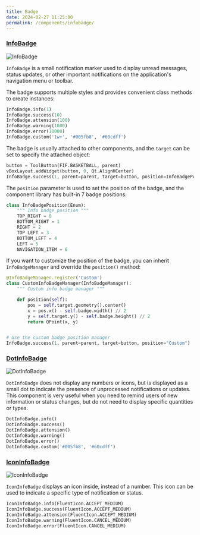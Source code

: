 ```yaml
---
title: Badge
date: 2024-02-27 11:25:00
permalink: /components/infobadge/
---
```


### [InfoBadge](https://pyqt-fluent-widgets.readthedocs.io/en/latest/autoapi/qfluentwidgets/components/widgets/info_badge/index.html#qfluentwidgets.components.widgets.info_badge.InfoBadge)

![InfoBadge](/img/components/infobadge/InfoBadge.png)

`InfoBadge` is a small notification marker used to display unread messages, status updates, or other important notifications on the application's navigation menu or toolbar.

The badge supports multiple styles and provides convenient class methods to create instances:
```python
InfoBadge.info(1)
InfoBadge.success(10)
InfoBadge.attension(100)
InfoBadge.warning(1000)
InfoBadge.error(10000)
InfoBadge.custom('1w+', '#005fb8', '#60cdff')
```

The badge is usually attached to other components, and the `target` can be set to specify the attached object:
```python
button = ToolButton(FIF.BASKETBALL, parent)
vBoxLayout.addWidget(button, 0, Qt.AlignHCenter)
InfoBadge.success(1, parent=parent, target=button, position=InfoBadgePosition.TOP_RIGHT)
```

The `position` parameter is used to set the position of the badge, and the component library has built-in 7 badge positions:
```python
class InfoBadgePosition(Enum):
    """ Info badge position """
    TOP_RIGHT = 0
    BOTTOM_RIGHT = 1
    RIGHT = 2
    TOP_LEFT = 3
    BOTTOM_LEFT = 4
    LEFT = 5
    NAVIGATION_ITEM = 6
```

If you want to customize the position of the badge, you can inherit `InfoBadgeManager` and override the `position()` method:
```python
@InfoBadgeManager.register('Custom')
class CustomInfoBadgeManager(InfoBadgeManager):
    """ Custom info badge manager """

    def position(self):
        pos = self.target.geometry().center()
        x = pos.x() - self.badge.width() // 2
        y = self.target.y() - self.badge.height() // 2
        return QPoint(x, y)


# Use the custom badge position manager
InfoBadge.success(1, parent=parent, target=button, position="Custom")
```


### [DotInfoBadge](https://pyqt-fluent-widgets.readthedocs.io/en/latest/autoapi/qfluentwidgets/components/widgets/info_badge/index.html#qfluentwidgets.components.widgets.info_badge.DotInfoBadge)

![DotInfoBadge](/img/components/infobadge/DotInfoBadge.png)

`DotInfoBadge` does not display any numbers or icons, but is displayed as a small dot to indicate the presence of unprocessed notifications or updates. This component is very useful when you need to remind users of new information or status changes, but do not need to display specific quantities or types.

```python
DotInfoBadge.info()
DotInfoBadge.success()
DotInfoBadge.attension()
DotInfoBadge.warning()
DotInfoBadge.error()
DotInfoBadge.custom('#005fb8', '#60cdff')
```


### [IconInfoBadge](https://pyqt-fluent-widgets.readthedocs.io/en/latest/autoapi/qfluentwidgets/components/widgets/info_badge/index.html#qfluentwidgets.components.widgets.info_badge.IconInfoBadge)

![IconInfoBadge](/img/components/infobadge/IconInfoBadge.png)

`IconInfoBadge` displays an icon inside, instead of a number. This icon can be used to indicate a specific type of notification or status.

```python
IconInfoBadge.info(FluentIcon.ACCEPT_MEDIUM)
IconInfoBadge.success(FluentIcon.ACCEPT_MEDIUM)
IconInfoBadge.attension(FluentIcon.ACCEPT_MEDIUM)
IconInfoBadge.warning(FluentIcon.CANCEL_MEDIUM)
IconInfoBadge.error(FluentIcon.CANCEL_MEDIUM)
```